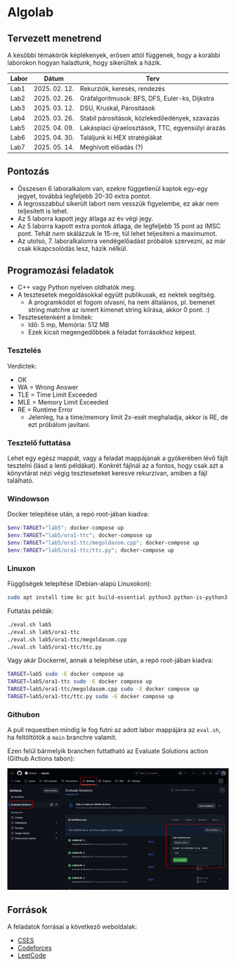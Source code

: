 # Algolab

## Tervezett menetrend

A későbbi témakörök képlékenyek, erősen attól függenek, hogy a korábbi laborokon hogyan haladtunk, hogy sikerültek a házik.

| Labor | Dátum            | Terv                                              |
| ----- | ---------------- | ------------------------------------------------- |
| Lab1  | 2025\. 02\. 12\. | Rekurziók, keresés, rendezés                      |
| Lab2  | 2025\. 02\. 26\. | Gráfalgoritmusok: BFS, DFS, Euler-ks, Dijkstra    |
| Lab3  | 2025\. 03\. 12\. | DSU, Kruskal, Párosítások                         |
| Lab4  | 2025\. 03\. 26\. | Stabil párosítások, közlekedőedények, szavazás    |
| Lab5  | 2025\. 04\. 09\. | Lakáspiaci újraelosztások, TTC, egyensúlyi árazás |
| Lab6  | 2025\. 04\. 30\. | Találjunk ki HEX stratégiákat                     |
| Lab7  | 2025\. 05\. 14\. | Meghívott előadás (?)                             |

## Pontozás

- Összesen 6 laboralkalom van, ezekre függetlenül kaptok egy-egy jegyet, továbbá legfeljebb 20-30 extra pontot.
- A legrosszabbul sikerült labort nem vesszük figyelembe, ez akár nem teljesített is lehet.
- Az 5 laborra kapott jegy átlaga az év végi jegy.
- Az 5 laborra kapott extra pontok átlaga, de legfeljebb 15 pont az IMSC pont. Tehát *nem* skálázzuk le 15-re, túl lehet teljesíteni a maximumot.
- Az utolsó, 7. laboralkalomra vendégelőadást próbálok szervezni, az már csak kikapcsolódás lesz, házik nélkül.

## Programozási feladatok

- C++ vagy Python nyelven oldhatók meg.
- A tesztesetek megoldásokkal együtt publikusak, ez nektek segítség.
  - A programkódot el fogom olvasni, ha nem általános, pl. bemenet string matchre az ismert kimenet string kiírása, akkor 0 pont. :)
- Tesztesetenként a limitek:
  - Idő: 5 mp, Memória: 512 MB
  - Ezek kicsit megengedőbbek a feladat forrásokhoz képest.

### Tesztelés

Verdictek:

- OK
- WA = Wrong Answer
- TLE = Time Limit Exceeded
- MLE = Memory Limit Exceeded
- RE = Runtime Error
  - Jelenleg, ha a time/memory limit 2x-esét meghaladja, akkor is RE, de ezt próbálom javítani.

### Tesztelő futtatása

Lehet egy egész mappát, vagy a feladat mappájának a gyökerében lévő fájlt tesztelni (lásd a lenti példákat). Konkrét fájlnál az a fontos, hogy csak azt a könyvtárat nézi végig teszteseteket keresve rekurzívan, amiben a fájl található.

### Windowson

Docker telepítése után, a repó root-jában kiadva:
```powershell
$env:TARGET="lab5"; docker-compose up
$env:TARGET="lab5/ora1-ttc"; docker-compose up
$env:TARGET="lab5/ora1-ttc/megoldasom.cpp"; docker-compose up
$env:TARGET="lab5/ora1-ttc/ttc.py"; docker-compose up
```

### Linuxon

Függőségek telepítése (Debian-alapú Linuxokon):
```bash
sudo apt install time bc git build-essential python3 python-is-python3
```

Futtatás példák:
```bash
./eval.sh lab5
./eval.sh lab5/ora1-ttc
./eval.sh lab5/ora1-ttc/megoldasom.cpp
./eval.sh lab5/ora1-ttc/ttc.py
```

Vagy akár Dockerrel, annak a telepítése után, a repó root-jában kiadva:
```bash
TARGET=lab5 sudo -E docker compose up
TARGET=lab5/ora1-ttc sudo -E docker compose up
TARGET=lab5/ora1-ttc/megoldasom.cpp sudo -E docker compose up
TARGET=lab5/ora1-ttc/ttc.py sudo -E docker compose up
```

### Githubon

A pull requestben mindig le fog futni az adott labor mappájára az `eval.sh`, ha feltöltötök a `main` branchre valamit.

Ezen felül bármelyik branchen futtatható az Evaluate Solutions action (Github Actions tabon):

![](./assets/eval-github.png)

## Források

A feladatok forrásai a következő weboldalak:

- [CSES](https://cses.fi/problemset)
- [Codeforces](https://codeforces.com)
- [LeetCode](https://leetcode.com)
